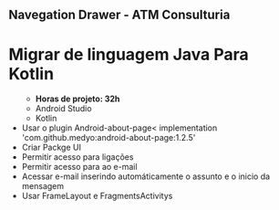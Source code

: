 ## Navegation Drawer - ATM Consulturia

  # Migrar de linguagem Java Para Kotlin
  
  <ul>
    <ul>
      <b><li>Horas de projeto: 32h</b></li>
      <li>Android Studio</li>
      <li>Kotlin</li>
      </ul>
    <li> Usar o plugin Android-about-page< implementation 'com.github.medyo:android-about-page:1.2.5' </li>
    <li> Criar Packge UI</>
    <li> Permitir acesso para ligações</>
    <li> Permitir acesso para ao e-mail</>
    <li> Acessar e-mail inserindo automáticamente o assunto e o inicio da mensagem</>
    <li> Usar FrameLayout e FragmentsActivitys

  </ul>
